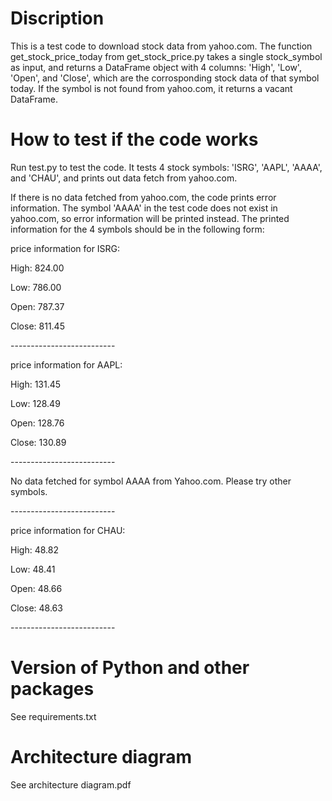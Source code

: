 # Discription
This is a test code to download stock data from yahoo.com. The function get_stock_price_today from get_stock_price.py takes a single stock_symbol as input, and returns a DataFrame object with 4 columns: 'High', 'Low', 'Open', and 'Close', which are the corrosponding stock data of that symbol today. If the symbol is not found from yahoo.com, it returns a vacant DataFrame.


# How to test if the code works
Run test.py to test the code. It tests 4 stock symbols: 'ISRG', 'AAPL', 'AAAA', and 'CHAU', and prints out data fetch from yahoo.com.

If there is no data fetched from yahoo.com, the code prints error information. The symbol 'AAAA' in the test code does not exist in yahoo.com, so error information will be printed instead. The printed information for the 4 symbols should be in the following form:

price information for ISRG:

High:  824.00

Low:   786.00

Open:  787.37

Close: 811.45

\--------------------------


price information for AAPL:

High:  131.45

Low:   128.49

Open:  128.76

Close: 130.89

\--------------------------


No data fetched for symbol AAAA from Yahoo.com. Please try other symbols.


\--------------------------


price information for CHAU:

High:  48.82

Low:   48.41

Open:  48.66

Close: 48.63

\--------------------------

# Version of Python and other packages
See requirements.txt

# Architecture diagram
See architecture diagram.pdf
